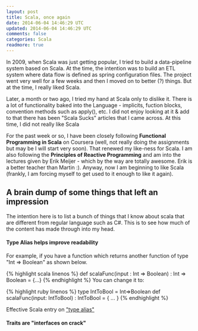 ```yaml
---           
layout: post
title: Scala, once again
date: 2014-06-04 14:46:29 UTC
updated: 2014-06-04 14:46:29 UTC
comments: false
categories: Scala
readmore: true
---
```


In 2009, when Scala was just getting popular, I tried to build a data-pipeline system based on Scala. At the time, the intention was to build an ETL system where data flow is defined as spring configuration files. The project went very well for a few weeks and then I moved on to better (?) things. But at the time, I really liked Scala.

Later, a month or two ago, I tried my hand at Scala only to dislike it. There is a lot of functionality baked into the Language - implicits, fuction blocks, convention methods such as apply(), etc. I did not enjoy looking at it & add to that there has been "Scala Sucks" articles that I came across. At this time, I did not really like Scala

For the past week or so, I have been closely following **Functional Programming in Scala** on Coursera (well, not really doing the assignments but may be I will start very soon). That renewed my like-ness for Scala. I am also following the **Principles of Reactive Programming** and am into the lectures given by Erik Meijer - which by the way are totally awesome. Erik is a better teacher than Martin :). Anyway, now I am beginning to like Scala (frankly, I am forcing myself to get used to it enough to like it again).

## A brain dump of some things that left an impression
The intention here is to list a bunch of things that I know about scala that are different from regular language such as C#. This is to see how much of the content has made through into my head.

#### Type Alias helps improve readability 

For example, if you have a function which returns another function of type "Int => Boolean" as shown below.

{% highlight scala linenos %}
def scalaFunc(input : Int => Boolean) : Int => Boolean = {...}
{% endhighlight %}
You can change it to:

{% highlight ruby linenos %}
type IntToBool = Int=>Boolean
def scalaFunc(input: IntToBool) : IntToBool = { ... }
{% endhighlight %}

Effective Scala entry on ["type alias"](http://twitter.github.io/effectivescala/#Types%20and%20Generics-Type%20aliases)

#### Traits are "interfaces on crack"